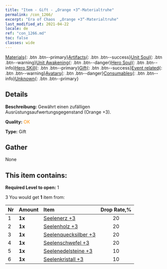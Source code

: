 ```yaml
---
title: "Item - Gift - „Orange +3“-Materialtruhe"
permalink: /con_1266/
excerpt: "Era of Chaos  „Orange +3“-Materialtruhe"
last_modified_at: 2021-04-22
locale: de
ref: "con_1266.md"
toc: false
classes: wide
---
```

 [Materials](/ItemsDE/){: .btn .btn--primary}[Artifacts](/ItemsDE/Artifacts/){: .btn .btn--success}[Unit Soul](/ItemsDE/UnitSoul/){: .btn .btn--warning}[Unit Awakening](/ItemsDE/UnitAwakening/){: .btn .btn--danger}[Hero Soul](/ItemsDE/HeroSoul/){: .btn .btn--info}[Hero SKill](/ItemsDE/HeroSkill/){: .btn .btn--primary}[Gift](/ItemsDE/Gift/){: .btn .btn--success}[Event related](/ItemsDE/Events/){: .btn .btn--warning}[Avatars](/ItemsDE/Avatars/){: .btn .btn--danger}[Consumables](/ItemsDE/Consumables/){: .btn .btn--info}[Unknown](/ItemsDE/Unknown/){: .btn .btn--primary}

## Details
 **Beschreibung:** Gewährt einen zufälligen Ausrüstungsaufwertungsgegenstand (Orange +3).

 **Quality:** <span style="color: #FF8C00">OK</span>

 **Type:** Gift

## Gather

  None

## This item contains:

 **Required Level to open:** 1

 3 You would get **1** item  from:

  | Nr | Amount |     Item    | Drop Rate,% |
  |:---|:-------|:------------|:---------:|
  | 1 |  **1x** | [Seelenerz +3](/de/Items/mat_82/) | 20 | 
  | 2 |  **1x** | [Seelenholz +3](/de/Items/mat_83/) | 20 | 
  | 3 |  **1x** | [Seelenquecksilber +3](/de/Items/mat_84/) | 20 | 
  | 4 |  **1x** | [Seelenschwefel +3](/de/Items/mat_85/) | 20 | 
  | 5 |  **1x** | [Seelenedelsteine +3](/de/Items/mat_86/) | 10 | 
  | 6 |  **1x** | [Seelenkristall +3](/de/Items/mat_87/) | 10 | 

